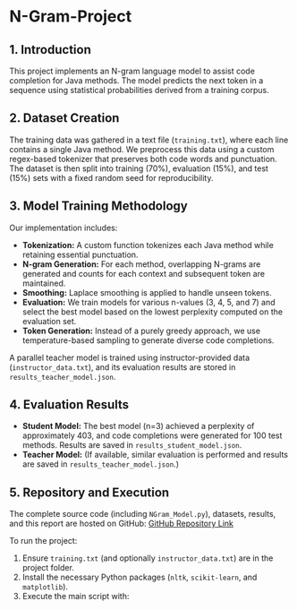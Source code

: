 # N-Gram-Project

## 1. Introduction
This project implements an N-gram language model to assist code completion for Java methods. The model predicts the next token in a sequence using statistical probabilities derived from a training corpus.

## 2. Dataset Creation
The training data was gathered in a text file (`training.txt`), where each line contains a single Java method. We preprocess this data using a custom regex-based tokenizer that preserves both code words and punctuation. The dataset is then split into training (70%), evaluation (15%), and test (15%) sets with a fixed random seed for reproducibility.

## 3. Model Training Methodology
Our implementation includes:
- **Tokenization:** A custom function tokenizes each Java method while retaining essential punctuation.
- **N-gram Generation:** For each method, overlapping N-grams are generated and counts for each context and subsequent token are maintained.
- **Smoothing:** Laplace smoothing is applied to handle unseen tokens.
- **Evaluation:** We train models for various n-values (3, 4, 5, and 7) and select the best model based on the lowest perplexity computed on the evaluation set.
- **Token Generation:** Instead of a purely greedy approach, we use temperature-based sampling to generate diverse code completions.

A parallel teacher model is trained using instructor-provided data (`instructor_data.txt`), and its evaluation results are stored in `results_teacher_model.json`.

## 4. Evaluation Results
- **Student Model:** The best model (n=3) achieved a perplexity of approximately 403, and code completions were generated for 100 test methods. Results are saved in `results_student_model.json`.
- **Teacher Model:** (If available, similar evaluation is performed and results are saved in `results_teacher_model.json`.)

## 5. Repository and Execution
The complete source code (including `NGram_Model.py`), datasets, results, and this report are hosted on GitHub:
[GitHub Repository Link](https://github.com/your-repository/your-project)

To run the project:
1. Ensure `training.txt` (and optionally `instructor_data.txt`) are in the project folder.
2. Install the necessary Python packages (`nltk`, `scikit-learn`, and `matplotlib`).
3. Execute the main script with:
